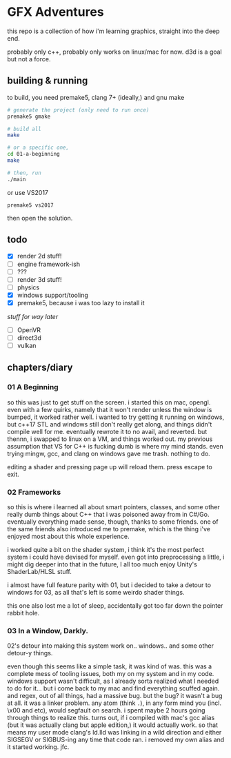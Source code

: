 # GFX Adventures

this repo is a collection of how i'm learning graphics, straight into the deep end.

probably only c++, probably only works on linux/mac for now. d3d is a goal but not a force.

## building & running

to build, you need premake5, clang 7+ (ideally,) and gnu make

```bash
# generate the project (only need to run once)
premake5 gmake

# build all
make

# or a specific one,
cd 01-a-beginning
make

# then, run
./main
```

or use VS2017
```
premake5 vs2017
```

then open the solution.

## todo

- [x] render 2d stuff!
- [ ] engine framework-ish
- [ ] ???
- [ ] render 3d stuff!
- [ ] physics
- [x] windows support/tooling
- [x] premake5, because i was too lazy to install it

*stuff for way later*

- [ ] OpenVR
- [ ] direct3d
- [ ] vulkan

## chapters/diary

### 01 A Beginning

so this was just to get stuff on the screen. i started this on mac, opengl. even with a few quirks, namely that it won't render unless the window is bumped, it worked rather well. i wanted to try getting it running on windows, but c++17 STL and windows still don't really get along, and things didn't compile well for me. eventually rewrote it to no avail, and reverted. but thennn, i swapped to linux on a VM, and things worked out. my previous assumption that VS for C++ is fucking dumb is where my mind stands. even trying mingw, gcc, and clang on windows gave me trash. nothing to do.

editing a shader and pressing page up will reload them. press escape to exit.

### 02 Frameworks

so this is where i learned all about smart pointers, classes, and some other really dumb things about C++ that i was poisoned away from in C#/Go. eventually everything made sense, though, thanks to some friends. one of the same friends also introduced me to premake, which is the thing i've enjoyed most about this whole experience. 

i worked quite a bit on the shader system, i think it's the most perfect system i could have devised for myself. even got into preprocessing a little, i might dig deeper into that in the future, I all too much enjoy Unity's ShaderLab/HLSL stuff.

i almost have full feature parity with 01, but i decided to take a detour to windows for 03, as all that's left is some weirdo shader things.

this one also lost me a lot of sleep, accidentally got too far down the pointer rabbit hole.

### 03 In a Window, Darkly.

02's detour into making this system work on.. windows.. and some other detour-y things.

even though this seems like a simple task, it was kind of was. this was a complete mess of tooling issues, both my on my system and in my code. windows support wasn't difficult, as I already sorta realized what I needed to do for it... but i come back to my mac and find everything scuffed again. and regex, out of all things, had a massive bug. but the bug? it wasn't a bug at all. it was a linker problem. any atom (think `.`), in any form mind you (incl. \x00 and etc), would segfault on search. i spent maybe 2 hours going through things to realize this. turns out, if i compiled with mac's gcc alias (but it was actually clang but apple edition,) it would actually work. so that means my user mode clang's ld.lld was linking in a wild direction and either SIGSEGV or SIGBUS-ing any time that code ran. i removed my own alias and it started working. jfc.